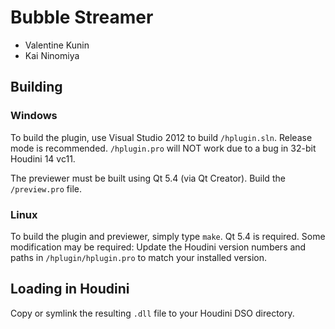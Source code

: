 Bubble Streamer
===============

* Valentine Kunin
* Kai Ninomiya


Building
--------

### Windows

To build the plugin, use Visual Studio 2012 to build `/hplugin.sln`. Release
mode is recommended. `/hplugin.pro` will NOT work due to a bug in 32-bit
Houdini 14 vc11.

The previewer must be built using Qt 5.4 (via Qt Creator). Build the
`/preview.pro` file.

### Linux

To build the plugin and previewer, simply type `make`. Qt 5.4 is required.
Some modification may be required: Update the Houdini version numbers and paths
in `/hplugin/hplugin.pro` to match your installed version.


Loading in Houdini
------------------

Copy or symlink the resulting `.dll` file to your Houdini DSO directory.

